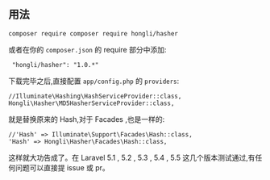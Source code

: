 ## 用法

```
composer require composer require hongli/hasher
```

或者在你的 `composer.json` 的 require 部分中添加:
```
 "hongli/hasher": "1.0.*"
```

下载完毕之后,直接配置 `app/config.php` 的 `providers`:
```
//Illuminate\Hashing\HashServiceProvider::class,
Hongli\Hasher\MD5HasherServiceProvider::class,
```
就是替换原来的 Hash,对于 Facades ,也是一样的:
```
//'Hash' => Illuminate\Support\Facades\Hash::class,
'Hash' => Hongli\Hasher\Facades\Hash::class,
```
这样就大功告成了。在 Laravel 5.1 , 5.2 , 5.3 , 5.4 , 5.5 这几个版本测试通过,有任何问题可以直接提 issue 或 pr。
